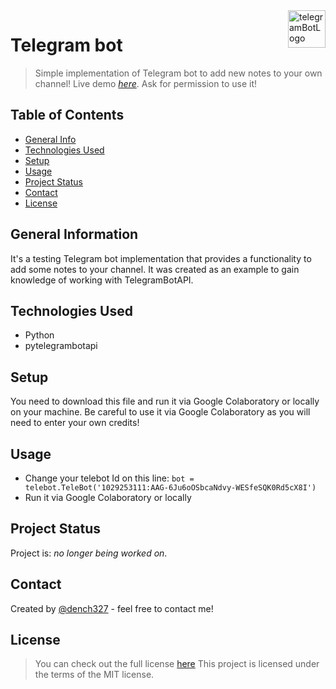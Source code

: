 <img src="https://cs50.com.ua/image/catalog/telegram-bot.png" alt="telegramBotLogo" title="telegramBotLogo" align="right" height="60" />

# Telegram bot
> Simple implementation of Telegram bot to add new notes to your own channel!
> Live demo [_here_](https://colab.research.google.com/drive/19Nw50AQVxSAbN3H_kMkze-5WNBKfvrQN).
> Ask for permission to use it!

## Table of Contents
* [General Info](#general-information)
* [Technologies Used](#technologies-used)
* [Setup](#setup)
* [Usage](#usage)
* [Project Status](#project-status)
* [Contact](#contact)
* [License](#license)


## General Information
It's a testing Telegram bot implementation that provides a functionality to add some notes to your channel.
It was created as an example to gain knowledge of working with TelegramBotAPI.


## Technologies Used
- Python
- pytelegrambotapi


## Setup
You need to download this file and run it via Google Colaboratory or locally on your machine. 
Be careful to use it via Google Colaboratory as you will need to enter your own credits!

## Usage
- Change your telebot Id on this line:
`bot = telebot.TeleBot('1029253111:AAG-6Ju6oOSbcaNdvy-WESfeSQK0Rd5cX8I')`
- Run it via Google Colaboratory or locally 

## Project Status
Project is: _no longer being worked on_.


## Contact
Created by [@dench327](https://linkedin.com/in/https://www.linkedin.com/in/denis-semko-551b91191) - feel free to contact me!


## License
> You can check out the full license [here](https://github.com/DenisSemko/TelegramBot/blob/master/LICENSE.md)
This project is licensed under the terms of the MIT license.
